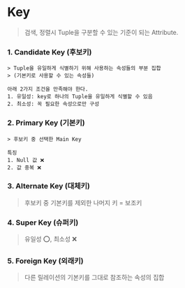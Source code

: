 # Key

> 검색, 정렬시 Tuple을 구분할 수 있는 기준이 되는 Attribute.

### 1. Candidate Key (후보키)

```ABAP
> Tuple을 유일하게 식별하기 위해 사용하는 속성들의 부분 집합
> (기본키로 사용할 수 있는 속성들)

아래 2가지 조건을 만족해야 한다.
1. 유일성: key로 하나의 Tuple을 유일하게 식별할 수 있음
2. 최소성: 꼭 필요한 속성으로만 구성
```

### 2. Primary Key (기본키)

```ABAP
> 후보키 중 선택한 Main Key

특징
1. Null 값 ❌
2. 값 중복 ❌
```

### 3. Alternate Key (대체키)

> 후보키 중 기본키를 제외한 나머지 키 = 보조키

### 4. Super Key (슈퍼키)

> 유일성 ⭕️, 최소성 ❌

### 5. Foreign Key (외래키)

> 다른 릴레이션의 기본키를 그대로 참조하는 속성의 집합
